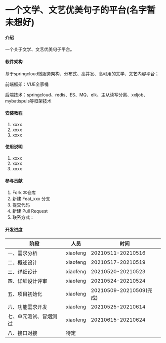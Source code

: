 #  一个文学、文艺优美句子的平台(名字暂未想好)

#### 介绍
一个关于文学、文艺优美句子平台。

#### 软件架构
基于springcloud微服务架构、分布式、高并发、高可用的文学、文艺内容平台；

前端框架：VUE全家桶 

后端技术：springcloud、redis、ES、MQ、elk、主从读写分离、xxljob、mybatispuls等框架技术


#### 安装教程

1.  xxxx
2.  xxxx
3.  xxxx

#### 使用说明

1.  xxxx
2.  xxxx
3.  xxxx

#### 参与贡献

1.  Fork 本仓库
2.  新建 Feat_xxx 分支
3.  提交代码
4.  新建 Pull Request
5.  联系方式：

#### 开发进度

| 阶段                   | 人员     | 时间                    |
| ---------------------- | -------- | ----------------------- |
| 一、需求分析           | xiaofeng | 20210511-20210516       |
| 二、概述设计           | xiaofeng | 20210517-20210519       |
| 三、详细设计           | xiaofeng | 20210520-20210523       |
| 四、详细设计评审       | xiaofeng | 20210524-20210524       |
| 五、项目初始化         | xiaofeng | 20210509-20210509(完成) |
| 六、功能需求开发       | xiaofeng | 20210525-20210614       |
| 七、单元测试、冒烟测试 | xiaofeng | 20210615-20210624       |
| 八、接口对接           | 待定     |                         |

